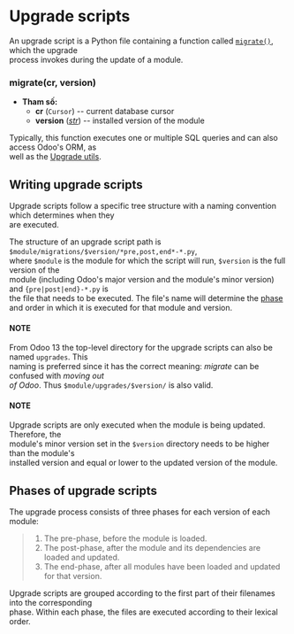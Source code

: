 # Upgrade scripts

An upgrade script is a Python file containing a function called [`migrate()`](upgrade_scripts.md#migrate), which the upgrade\
process invokes during the update of a module.

### migrate(cr, version)

* **Tham số:**
  * **cr** (`Cursor`) -- current database cursor
  * **version** ([_str_](https://docs.python.org/3/library/stdtypes.html#str)) -- installed version of the module

Typically, this function executes one or multiple SQL queries and can also access Odoo's ORM, as\
well as the [Upgrade utils](upgrade_utils.md).

## Writing upgrade scripts

Upgrade scripts follow a specific tree structure with a naming convention which determines when they\
are executed.

The structure of an upgrade script path is `$module/migrations/$version/*pre,post,end*-*.py`,\
where `$module` is the module for which the script will run, `$version` is the full version of the\
module (including Odoo's major version and the module's minor version) and `{pre|post|end}-*.py` is\
the file that needs to be executed. The file's name will determine the [phase](upgrade_scripts.md#upgrade-scripts-phases) and order in which it is executed for that module and version.

#### NOTE

From Odoo 13 the top-level directory for the upgrade scripts can also be named `upgrades`. This\
naming is preferred since it has the correct meaning: _migrate_ can be confused with _moving out_\
_of Odoo_. Thus `$module/upgrades/$version/` is also valid.

#### NOTE

Upgrade scripts are only executed when the module is being updated. Therefore, the\
module's minor version set in the `$version` directory needs to be higher than the module's\
installed version and equal or lower to the updated version of the module.

## Phases of upgrade scripts

The upgrade process consists of three phases for each version of each module:

> 1. The pre-phase, before the module is loaded.
> 2. The post-phase, after the module and its dependencies are loaded and updated.
> 3. The end-phase, after all modules have been loaded and updated for that version.

Upgrade scripts are grouped according to the first part of their filenames into the corresponding\
phase. Within each phase, the files are executed according to their lexical order.
